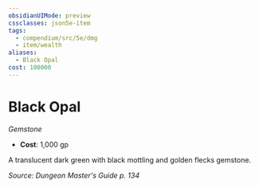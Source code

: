 ```yaml
---
obsidianUIMode: preview
cssclasses: json5e-item
tags:
  - compendium/src/5e/dmg
  - item/wealth
aliases:
  - Black Opal
cost: 100000
---
```

# Black Opal
*Gemstone*  

- **Cost**: 1,000 gp

A translucent dark green with black mottling and golden flecks gemstone.

*Source: Dungeon Master's Guide p. 134*
